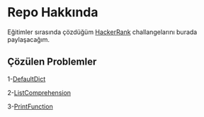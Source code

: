 # Repo Hakkında

Eğitimler sırasında çözdüğüm [HackerRank](https://www.hackerrank.com) challangelarını burada paylaşacağım.

## Çözülen Problemler

1-[DefaultDict](https://www.hackerrank.com/challenges/defaultdict-tutorial/problem)

2-[ListComprehension](https://www.hackerrank.com/challenges/list-comprehensions/problem)

3-[PrintFunction](https://www.hackerrank.com/challenges/python-print/problem)